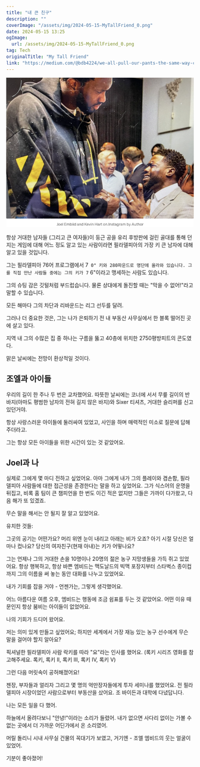 ```yaml
---
title: "내 큰 친구"
description: ""
coverImage: "/assets/img/2024-05-15-MyTallFriend_0.png"
date: 2024-05-15 13:25
ogImage:
  url: /assets/img/2024-05-15-MyTallFriend_0.png
tag: Tech
originalTitle: "My Tall Friend"
link: "https://medium.com/@bdb4224/we-all-pull-our-pants-the-same-way-c9d797fb0a3c"
---
```


<img src="/assets/img/2024-05-15-MyTallFriend_0.png" />

항상 거대한 남자들 (그리고 큰 여자들)이 둥근 공을 유리 후방판에 걸린 골대를 통해 던지는 게임에 대해 어느 정도 알고 있는 사람이라면 필라델피아의 가장 키 큰 남자에 대해 알고 있을 것입니다.

그는 필라델피아 76어 프로그램에서 7` 0" 키와 280파운드로 명단에 올라와 있습니다. 그를 직접 만난 사람들 중에는 그의 키가 7` 6"이라고 맹세하는 사람도 있습니다.

그의 슈팅 감은 깃털처럼 부드럽습니다. 물론 상대에게 돌진할 때는 "막을 수 없어!"라고 말할 수 있습니다.

모든 해마다 그의 차단과 리바운드는 리그 선두를 달려.

그러나 더 중요한 것은, 그는 나가 은퇴하기 전 내 부동산 사무실에서 한 블록 떨어진 곳에 살고 있다.

지역 내 그의 수많은 집 중 하나는 구름을 뚫고 40층에 위치한 2750평방피트의 콘도였다.

맑은 날씨에는 전망이 환상적일 것이다.

## 조엘과 아이들

우리의 길이 한 주나 두 번은 교차했어요. 따뜻한 날씨에는 코너에 서서 무릎 길이의 반바지(아마도 평범한 남자의 전혀 길지 않은 바지)와 Sixer 티셔츠, 거대한 슬리퍼를 신고 있던거야.

항상 사랑스러운 아이들에 둘러싸여 있었고, 사인을 하며 매력적인 미소로 질문에 답해 주더라고.

그는 항상 모든 아이들을 위한 시간이 있는 것 같았어요.

## Joel과 나

실제로 그에게 몇 마디 전하고 싶었어요. 아마 그에게 내가 그의 플레이와 겸손함, 필라델피아 사람들에 대한 접근성을 존경한다는 말을 하고 싶었어요. 그가 식스어의 운명을 뒤집고, 비록 홈 팀이 큰 챔피언을 한 번도 이긴 적은 없지만 그들은 가까이 다가왔고, 다음 해가 또 있겠죠.

무슨 말을 해서는 안 될지 잘 알고 있었어요.

유치한 것들:

그곳의 공기는 어떤가요?
머리 위엔 눈이 내리고 아래는 비가 오죠?
아기 시절 당신은 얼마나 컸나요?
당신의 여자친구(현재 아내)는 키가 어떻나요?

그는 언제나 그의 거대한 손을 10명이나 20명의 젊은 농구 지망생들을 가득 쥐고 있었어요. 항상 행복하고, 항상 바쁜 엠비드는 맥도날드의 빅맥 포장지부터 스타벅스 종이컵까지 그의 이름을 써 놓는 동안 대화를 나누고 있었어요.

내가 기회를 잡을 거야 - 언젠가는, 그렇게 생각했어요.

어느 아름다운 여름 오후, 엠비드는 행동에 조금 쉼표를 두는 것 같았어요. 어떤 이유 때문인지 항상 붐비는 아이들이 없었어요.

나의 기회가 드디어 왔어요.

저는 의미 있게 만들고 싶었어요; 하지만 세계에서 가장 재능 있는 농구 선수에게 무슨 말을 걸어야 할지 알아요?

픽셔널한 필라델피아 사람 락키를 따라 "요"라는 인사를 했어요. (록키 시리즈 영화를 참고해주세요. 록키, 록키 II, 록키 III, 록키 IV, 록키 V)

그런 다음 머릿속이 공허해졌어요!

젠장, 부자들과 얼리자 그리고 몇 명의 억만장자들에게 투자 세미나를 했었어요. 전 필라델피아 시장이었던 사람으로부터 부동산을 샀어요. 조 바이든과 대학에 다녔답니다.

나는 모든 일을 다 했어.

하늘에서 올려다보니 "안녕!"이라는 소리가 들렸어. 내가 없으면 사다리 없이는 가볼 수 없는 곳에서 더 가까운 어딘가에서 온 소리였어.

머릴 돌리니 시내 사무실 건물의 꼭대기가 보였고, 거기엔 - 조엘 엠비드의 웃는 얼굴이 있었어.

기분이 좋아졌어!
